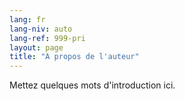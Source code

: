 ```yaml
---
lang: fr
lang-niv: auto
lang-ref: 999-pri
layout: page
title: "A propos de l'auteur"
---
```


Mettez quelques mots d'introduction ici.

